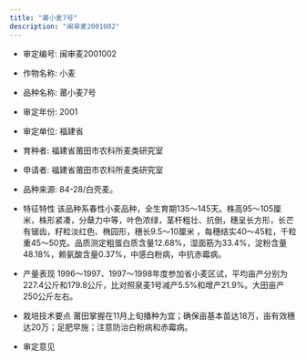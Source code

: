```yaml
---
title: "莆小麦7号"
description: "闽审麦2001002"
---
```

* 审定编号:  闽审麦2001002

*  作物名称:  小麦

*  品种名称:  莆小麦7号

*  审定年份:  2001

*  审定单位:  福建省

* 育种者:  福建省莆田市农科所麦类研究室

*  申请者:  福建省莆田市农科所麦类研究室

*  品种来源:  84-28/白壳麦。

*  特征特性
该品种系春性小麦品种，全生育期135～145天。株高95～105厘米，株形紧凑，分蘖力中等，叶色浓绿，茎杆粗壮、抗倒，穗呈长方形，长芒有锯齿，籽粒淡红色、椭园形，穗长9.5～10厘米 ，每穗结实40～45粒，千粒重45～50克。品质测定粗蛋白质含量12.68%，湿面筋为33.4%，淀粉含量48.18%，赖氨酸含量0.37%，中感白粉病，中抗赤霉病。

*  产量表现
1996～1997、1997～1998年度参加省小麦区试，平均亩产分别为227.4公斤和179.8公斤，比对照泉麦1号减产5.5%和增产21.9%。大田亩产250公斤左右。

*  栽培技术要点
莆田掌握在11月上旬播种为宜；确保亩基本苗达18万，亩有效穗达20万；足肥早施；注意防治白粉病和赤霉病。

*  审定意见


